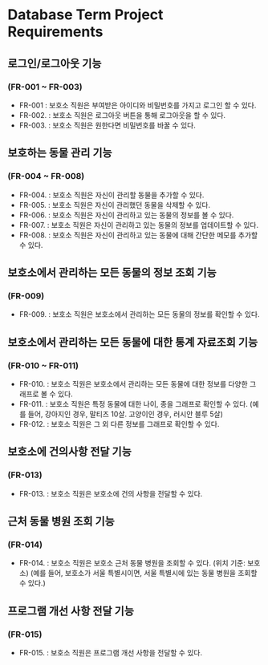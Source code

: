 # Database Term Project Requirements

## 로그인/로그아웃 기능
### (FR-001 ~ FR-003)
* FR-001
: 보호소 직원은 부여받은 아이디와 비밀번호를 가지고 로그인 할 수 있다.
* FR-002.
: 보호소 직원은 로그아웃 버튼을 통해 로그아웃을 할 수 있다.
* FR-003.
: 보호소 직원은 원한다면 비밀번호를 바꿀 수 있다.

## 보호하는 동물 관리 기능
### (FR-004 ~ FR-008)
* FR-004.
: 보호소 직원은 자신이 관리할 동물을 추가할 수 있다.
* FR-005.
: 보호소 직원은 자신이 관리했던 동물을 삭제할 수 있다.
* FR-006.
: 보호소 직원은 자신이 관리하고 있는 동물의 정보를 볼 수 있다.
* FR-007.
: 보호소 직원은 자신이 관리하고 있는 동물의 정보를 업데이트할 수 있다.
* FR-008.
: 보호소 직원은 자신이 관리하고 있는 동물에 대해 간단한 메모를 추가할 수 있다.

## 보호소에서 관리하는 모든 동물의 정보 조회 기능
### (FR-009)
* FR-009.
: 보호소 직원은 보호소에서 관리하는 모든 동물의 정보를 확인할 수 있다.

## 보호소에서 관리하는 모든 동물에 대한 통계 자료조회 기능
### (FR-010 ~ FR-011)
* FR-010.
: 보호소 직원은 보호소에서 관리하는 모든 동물에 대한 정보를 다양한 그래프로 볼 수 있다.
* FR-011.
: 보호소 직원은 특정 동물에 대한 나이, 종을 그래프로 확인할 수 있다. (예를 들어, 강아지인 경우, 말티즈 10살. 고양이인 경우, 러시안 블루 5살)
* FR-012.
: 보호소 직원은 그 외 다른 정보를 그래프로 확인할 수 있다.

## 보호소에 건의사항 전달 기능
### (FR-013)
* FR-013.
: 보호소 직원은 보호소에 건의 사항을 전달할 수 있다.

## 근처 동물 병원 조회 기능
### (FR-014)
* FR-014.
: 보호소 직원은 보호소 근처 동물 병원을 조회할 수 있다. (위치 기준: 보호소)
(예를 들어, 보호소가 서울 특별시이면, 서울 특별시에 있는 동물 병원을 조회할 수 있다.)


## 프로그램 개선 사항 전달 기능
### (FR-015)
* FR-015.
: 보호소 직원은 프로그램 개선 사항을 전달할 수 있다.
